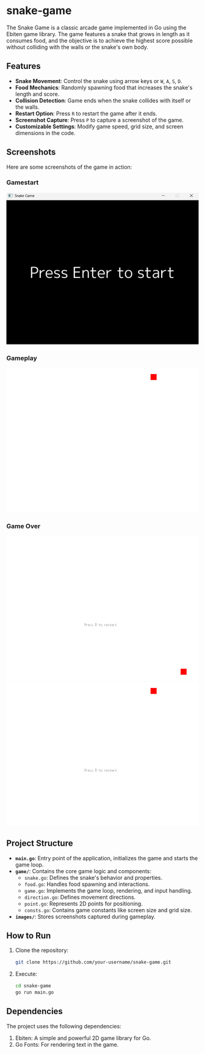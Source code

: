 # snake-game

The Snake Game is a classic arcade game implemented in Go using the Ebiten game library. The game features a snake that grows in length as it consumes food, and the objective is to achieve the highest score possible without colliding with the walls or the snake's own body.

## Features

- **Snake Movement**: Control the snake using arrow keys or `W`, `A`, `S`, `D`.
- **Food Mechanics**: Randomly spawning food that increases the snake's length and score.
- **Collision Detection**: Game ends when the snake collides with itself or the walls.
- **Restart Option**: Press `R` to restart the game after it ends.
- **Screenshot Capture**: Press `P` to capture a screenshot of the game.
- **Customizable Settings**: Modify game speed, grid size, and screen dimensions in the code.

## Screenshots

Here are some screenshots of the game in action:

### Gamestart
![Gamestart Screenshot](./images/gamestart.png)

### Gameplay
![Gameplay Screenshot](./images/gameplay.png)

### Game Over
![Game Over Self Screenshot](./images/gameoverself.png)
![Game Over Self Screenshot](./images/gameoveredge.png)

## Project Structure

- **`main.go`**: Entry point of the application, initializes the game and starts the game loop.
- **`game/`**: Contains the core game logic and components:
  - `snake.go`: Defines the snake's behavior and properties.
  - `food.go`: Handles food spawning and interactions.
  - `game.go`: Implements the game loop, rendering, and input handling.
  - `direction.go`: Defines movement directions.
  - `point.go`: Represents 2D points for positioning.
  - `consts.go`: Contains game constants like screen size and grid size.
- **`images/`**: Stores screenshots captured during gameplay.

## How to Run

1. Clone the repository:
   ```bash
   git clone https://github.com/your-username/snake-game.git
   ```
2. Execute:
   ```bash
   cd snake-game
   go run main.go
   ```

## Dependencies

The project uses the following dependencies:

1. Ebiten: A simple and powerful 2D game library for Go.
2. Go Fonts: For rendering text in the game.
